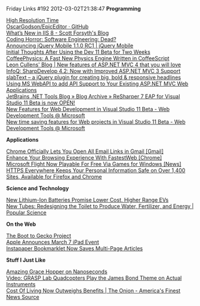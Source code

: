 Friday Links #192
2012-03-02T21:38:47
**Programming**

[High Resolution Time](http://dvcs.w3.org/hg/webperf/raw-file/tip/specs/HighResolutionTime/Overview.html)   
[OscarGodson/EpicEditor · GitHub](https://github.com/OscarGodson/EpicEditor#readme)   
[What’s New in IIS 8 - Scott Forsyth's Blog](http://weblogs.asp.net/owscott/archive/2012/03/01/what-s-new-in-iis-8.aspx)   
[Coding Horror: Software Engineering: Dead?](http://www.codinghorror.com/blog/2009/07/software-engineering-dead.html)   
[Announcing jQuery Mobile 1.1.0 RC1 | jQuery Mobile](http://jquerymobile.com/blog/2012/02/28/announcing-jquery-mobile-1-1-0-rc1/)   
[Initial Thoughts After Using the Dev 11 Beta for Two Weeks](http://www.wintellect.com/CS/blogs/jrobbins/archive/2012/02/29/initial-thoughts-after-using-the-dev-11-beta-for-two-weeks.aspx)   
[CoffeePhysics: A Fast New Physics Engine Written in CoffeeScript](http://feedproxy.google.com/~r/badassjs/~3/RId5zWtY7HU/18503583619)   
[Leon Cullens' Blog | New features of ASP.NET MVC 4 that you will love](http://leoncullens.nl/post/2012/02/27/New-features-of-ASPNET-MVC-4-that-you-will-love.aspx)   
[InfoQ: SharpDevelop 4.2: Now with Improved ASP.NET MVC 3 Support](http://www.infoq.com/news/2012/03/SharpDevelop-Razor)   
[slabText – a jQuery plugin for creating big, bold & responsive headlines](http://www.frequency-decoder.com/demo/slabText/)   
[Using MS WebAPI to add API Support to Your Existing ASP.NET MVC Web Applications](http://www.dotnetcurry.com/ShowArticle.aspx?ID=788)   
[JetBrains .NET Tools Blog » Blog Archive » ReSharper 7 EAP for Visual Studio 11 Beta is now OPEN!](http://blogs.jetbrains.com/dotnet/2012/03/resharper-70-eap-visual-studio-11-beta-edition-is-nowopen/)   
[New Features for Web Development in Visual Studio 11 Beta - Web Development Tools @ Microsoft](http://blogs.msdn.com/b/webdevtools/archive/2012/02/29/new-features-for-web-development-in-visual-studio-11-beta.aspx)   
[New time saving features for Web projects in Visual Studio 11 Beta - Web Development Tools @ Microsoft](http://blogs.msdn.com/b/webdevtools/archive/2012/03/01/new-time-saving-features-for-web-projects-in-visual-studio-11-beta.aspx)

**Applications**

[Chrome Officially Lets You Open All Email Links in Gmail [Gmail]](http://feeds.gawker.com/~r/lifehacker/full/~3/TTO_8wwIFWc/chrome-now-officially-lets-you-open-all-email-links-in-gmail)   
[Enhance Your Browsing Experience With FastestWeb [Chrome]](http://feedproxy.google.com/~r/Makeuseof/~3/o8Gm5HU-Fdc/)   
[Microsoft Flight Now Playable For Free Via Games for Windows [News]](http://www.makeuseof.com/tag/microsoft-flight-playable-free-games-windows-news/)   
[HTTPS Everywhere Keeps Your Personal Information Safe on Over 1,400 Sites, Available for Firefox and Chrome](http://lifehacker.com/5889087/https-everywhere-keeps-your-personal-information-safe-on-over-1400-sites-available-for-firefox-and-chrome)

**Science and Technology**

[New Lithium-Ion Batteries Promise Lower Cost, Higher Range EVs](http://www.wired.com/autopia/2012/02/new-lithium-ion-batteries-promise-lower-cost-higher-range-evs/)   
[New Tubes: Redesigning the Toilet to Produce Water, Fertilizer, and Energy | Popular Science](http://www.popsci.com/technology/article/2012-02/new-tubes-redesigning-toilet-produce-water-fertilizer-and-energy)

**On the Web**

[The Boot to Gecko Project](https://www.mozilla.org/en-US/b2g/)   
[Apple Announces March 7 iPad Event](http://allthingsd.com/20120228/apple-announces-march-7-ipad-event/)   
[Instapaper Bookmarklet Now Saves Multi-Page Articles](http://lifehacker.com/5889690/instapaper-bookmarklet-now-saves-multi+page-articles)

**Stuff I Just Like**

[Amazing Grace Hopper on Nanoseconds](http://blogs.msdn.com/b/ricom/archive/2012/03/02/amazing-grace-hopper-on-nanoseconds.aspx)   
[Video: GRASP Lab Quadcopters Play the James Bond Theme on Actual Instruments](http://www.popsci.com/technology/article/2012-03/video-grasp-lab-quadcopters-jam-out-james-bond-theme)   
[Cost Of Living Now Outweighs Benefits | The Onion - America's Finest News Source](http://www.theonion.com/articles/cost-of-living-now-outweighs-benefits,1316/)
